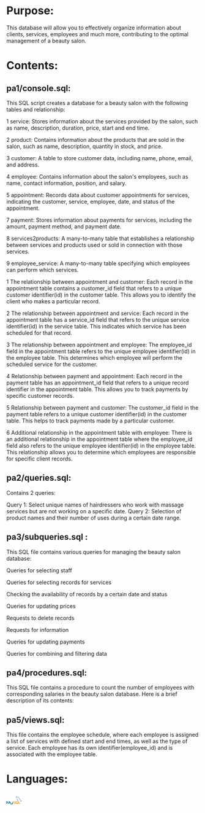  

<h1 align="left">Purpose:</h1>
This database will allow you to effectively organize information about clients, services, employees and much more, contributing to the optimal management of a beauty salon.

 
<h1 align="left">Contents:</h1>


<h2 align="left">pa1/console.sql:</h2>
 
This SQL script creates a database for a beauty salon with the following tables and relationship:

1 service: Stores information about the services provided by the salon, such as name, description, duration, price, start and end time.

2 product: Contains information about the products that are sold in the salon, such as name, description, quantity in stock, and price.

3 customer: A table to store customer data, including name, phone, email, and address.

4 employee: Contains information about the salon's employees, such as name, contact information, position, and salary.

5 appointment: Records data about customer appointments for services, indicating the customer, service, employee, date, and status of the appointment.

7 payment: Stores information about payments for services, including the amount, payment method, and payment date.

8 services2products: A many-to-many table that establishes a relationship between services and products used or sold in connection with those services.

9 employee_service: A many-to-many table specifying which employees can perform which services.


1 The relationship between appointment and customer:
Each record in the appointment table contains a customer_id field that refers to a unique customer identifier(id) in the customer table. This allows you to identify the client who makes a particular record.

2 The relationship between appointment and service:
Each record in the appointment table has a service_id field that refers to the unique service identifier(id) in the service table. This indicates which service has been scheduled for that record.

3 The relationship between appointment and employee:
The employee_id field in the appointment table refers to the unique employee identifier(id) in the employee table. This determines which employee will perform the scheduled service for the customer.

4 Relationship between payment and appointment:
Each record in the payment table has an appointment_id field that refers to a unique record identifier in the appointment table. This allows you to track payments by specific customer records.

5 Relationship between payment and customer:
The customer_id field in the payment table refers to a unique customer identifier(id) in the customer table. This helps to track payments made by a particular customer.

6 Additional relationship in the  appointment table with employee:
There is an additional relationship in the appointment table where the employee_id field also refers to the unique employee identifier(id) in the employee table. This relationship allows you to determine which employees are responsible for specific client records.
 



<h2 align="left">pa2/queries.sql:</h2>

Contains 2 queries:

Query 1: Select unique names of hairdressers who work with massage services but are not working on a specific date.
Query 2: Selection of product names and their number of uses during a certain date range.
<h2 align="left">pa3/subqueries.sql :</h2>
 
This SQL file contains various queries for managing the beauty salon database:

Queries for selecting staff

Queries for selecting records for services

Checking the availability of records by a certain date and status

Queries for updating prices

Requests to delete records 

Requests for information

Queries for updating payments

Queries for combining and filtering data

<h2 align="left">pa4/procedures.sql:</h2>

This SQL file contains a procedure to count the number of employees with corresponding salaries in the beauty salon database. Here is a brief description of its contents:

<h2 align="left">pa5/views.sql:</h2>
 
This file contains the employee schedule, where each employee is assigned a list of services with defined start and end times, as well as the type of service. Each employee has its own identifier(employee_id) and is associated with the employee table. 


 <h1 align="left">Languages:</h1>
<p align="left"> <a href="https://www.mysql.com/" target="_blank" rel="noreferrer"> <img src="https://raw.githubusercontent.com/devicons/devicon/master/icons/mysql/mysql-original-wordmark.svg" alt="mysql" width="40" height="40"/> </a> </p>
